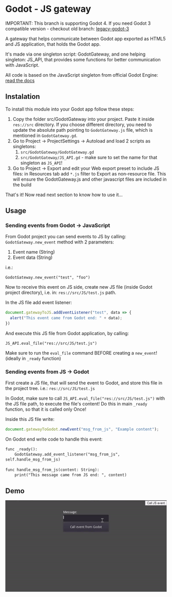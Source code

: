 # Godot - JS gateway

IMPORTANT: This branch is supporting Godot 4. If you need Godot 3 compatible version - checkout old branch: [legacy-godot-3](https://github.com/Ajver/godot-js-gateway/tree/legacy-godot-3)

A gateway that helps communicate between Godot app exported as HTML5 and JS application, that holds the Godot app.

It's made via one singleton script: GodotGateway, and one helping singleton: JS_API, that provides some functions for better communication with JavaScript.

All code is based on the JavaScript singleton from official Godot Engine: [read the docs](https://docs.godotengine.org/en/stable/classes/class_javascriptbridge.html)

## Instalation

To install this module into your Godot app follow these steps:

1. Copy the folder src/GodotGateway into your project. Paste it inside `res://src` directory. If you choose different directory, you need to update the absolute path pointing to `GodotGateway.js` file, which is mentioned in `GodotGateway.gd`.
2. Go to Project -> ProjectSettings -> Autoload and load 2 scripts as singletons:
   1. `src/GodotGateway/GodotGateway.gd`
   2. `src/GodotGateway/JS_API.gd` - make sure to set the name for that singleton as `JS_API`!
3. Go to Project -> Export and edit your Web export preset to include JS files: in Resources tab add `*.js` filter to Export as non-resource file. This will ensure the GodotGateway.js and other javascript files are included in the build

That's it! Now read next section to know how to use it...

## Usage

### Sending events from Godot -> JavaScript

From Godot project you can send events to JS by calling: `GodotGateway.new_event` method with 2 parameters:
  1. Event name (String)
  2. Event data (String)

i.e.:

```gdscript
GodotGateway.new_event("test", "foo")
```

Now to receive this event on JS side, create new JS file (inside Godot project directory), i.e. in: `res://src/JS/test.js` path.

In the JS file add event listener:
```javascript
document.gatewayToJS.addEventListener("test", data => {
  alert("This event came from Godot end: " + data);
})
```

And execute this JS file from Godot application, by calling:

```gdscript
JS_API.eval_file("res://src/JS/test.js")
```

Make sure to run the `eval_file` command BEFORE creating a `new_event`! (ideally in `_ready` function)

### Sending events from JS -> Godot

First create a JS file, that will send the event to Godot, and store this file in the project tree. i.e.: `res://src/JS/test.js`

In Godot, make sure to call `JS_API.eval_file("res://src/JS/test.js")` with the JS file path, to execute the file's content! Do this in main `_ready` function, so that it is called only Once!

Inside this JS file write:

```javascript
document.gatewayToGodot.newEvent("msg_from_js", "Example content");
```

On Godot end write code to handle this event:

```gdscript
func _ready():
	GodotGateway.add_event_listener("msg_from_js", self.handle_msg_from_js)

func handle_msg_from_js(content: String):
	print("This message came from JS end: ", content)
```

## Demo

![Demonstration showing message sending between Godot app and JS app](demo.gif)